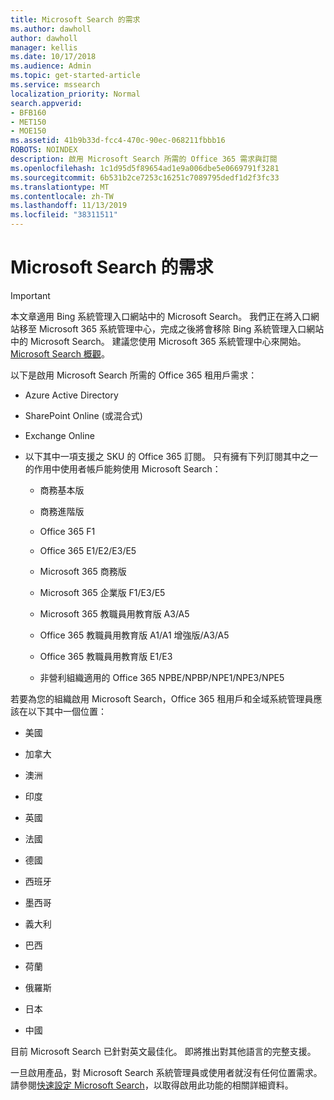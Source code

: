 ```yaml
---
title: Microsoft Search 的需求
ms.author: dawholl
author: dawholl
manager: kellis
ms.date: 10/17/2018
ms.audience: Admin
ms.topic: get-started-article
ms.service: mssearch
localization_priority: Normal
search.appverid:
- BFB160
- MET150
- MOE150
ms.assetid: 41b9b33d-fcc4-470c-90ec-068211fbbb16
ROBOTS: NOINDEX
description: 啟用 Microsoft Search 所需的 Office 365 需求與訂閱
ms.openlocfilehash: 1c1d95d5f89654ad1e9a006dbe5e0669791f3281
ms.sourcegitcommit: 6b531b2ce7253c16251c7089795dedf1d2f3fc33
ms.translationtype: MT
ms.contentlocale: zh-TW
ms.lasthandoff: 11/13/2019
ms.locfileid: "38311511"
---
```

# <a name="requirements-for-microsoft-search"></a>Microsoft Search 的需求

> [!IMPORTANT]
> 本文章適用 Bing 系統管理入口網站中的 Microsoft Search。 我們正在將入口網站移至 Microsoft 365 系統管理中心，完成之後將會移除 Bing 系統管理入口網站中的 Microsoft Search。 建議您使用 Microsoft 365 系統管理中心來開始。 [Microsoft Search 概觀](overview-microsoft-search.md)。

以下是啟用 Microsoft Search 所需的 Office 365 租用戶需求： 
  
- Azure Active Directory
    
- SharePoint Online (或混合式)
    
- Exchange Online
    
- 以下其中一項支援之 SKU 的 Office 365 訂閱。 只有擁有下列訂閱其中之一的作用中使用者帳戶能夠使用 Microsoft Search：
    
  - 商務基本版
    
  - 商務進階版
    
  - Office 365 F1
    
  - Office 365 E1/E2/E3/E5
    
  - Microsoft 365 商務版
    
  - Microsoft 365 企業版 F1/E3/E5
    
  - Microsoft 365 教職員用教育版 A3/A5
    
  - Office 365 教職員用教育版 A1/A1 增強版/A3/A5
    
  - Office 365 教職員用教育版 E1/E3
    
  - 非營利組織適用的 Office 365 NPBE/NPBP/NPE1/NPE3/NPE5
    
若要為您的組織啟用 Microsoft Search，Office 365 租用戶和全域系統管理員應該在以下其中一個位置：
  
- 美國
    
- 加拿大
    
- 澳洲
    
- 印度
    
- 英國
    
- 法國
    
- 德國
  
- 西班牙
    
- 墨西哥
    
- 義大利
    
- 巴西
    
- 荷蘭
    
- 俄羅斯
    
- 日本

- 中國
 
目前 Microsoft Search 已針對英文最佳化。 即將推出對其他語言的完整支援。

一旦啟用產品，對 Microsoft Search 系統管理員或使用者就沒有任何位置需求。 請參閱[快速設定 Microsoft Search](quick-set-up.md)，以取得啟用此功能的相關詳細資料。 

  

